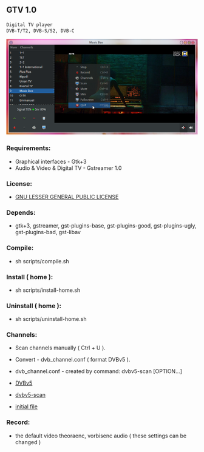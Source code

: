## GTV 1.0

	Digital TV player
	DVB-T/T2, DVB-S/S2, DVB-C


![alt text](screenshots.png "Preview")


### Requirements:
- Graphical interfaces - Gtk+3
- Audio & Video & Digital TV - Gstreamer 1.0

### License:
- [GNU LESSER GENERAL PUBLIC LICENSE](http://www.gnu.org/licenses/lgpl.html)

### Depends:
- gtk+3, gstreamer, gst-plugins-base, gst-plugins-good, gst-plugins-ugly, gst-plugins-bad, gst-libav

### Compile:
- sh scripts/compile.sh
  
### Install ( home ):
- sh scripts/install-home.sh

### Uninstall ( home ):
- sh scripts/uninstall-home.sh


### Channels:
- Scan channels manually ( Ctrl + U ).
- Convert - dvb_channel.conf ( format DVBv5 ).
	
- dvb_channel.conf - created by command: dvbv5-scan [OPTION...] <initial file>

- [DVBv5](https://www.linuxtv.org/docs/libdvbv5/index.html)
- [dvbv5-scan](https://www.linuxtv.org/downloads/v4l-utils)
- [initial file](https://www.linuxtv.org/downloads/dtv-scan-tables)

### Record:
- the default video theoraenc, vorbisenc audio ( these settings can be changed )


